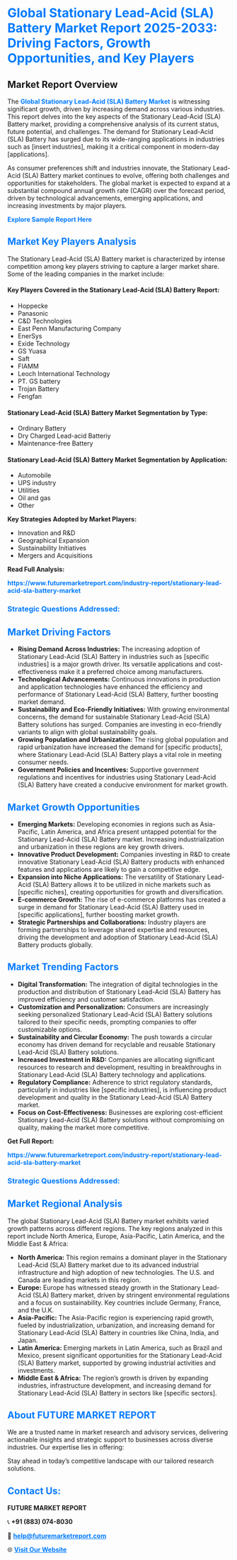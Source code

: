 <h1 style="color: #007BFF;">Global Stationary Lead-Acid (SLA) Battery Market Report 2025-2033: Driving Factors, Growth Opportunities, and Key Players</h1>

<section id="overview">
<h2>Market Report Overview</h2>
<p>The <a href="https://www.futuremarketreport.com/industry-report/stationary-lead-acid-sla-battery-market" style="color: #007BFF; text-decoration: none;"><strong>Global Stationary Lead-Acid (SLA) Battery Market</strong></a> is witnessing significant growth, driven by increasing demand across various industries. This report delves into the key aspects of the Stationary Lead-Acid (SLA) Battery market, providing a comprehensive analysis of its current status, future potential, and challenges. The demand for Stationary Lead-Acid (SLA) Battery has surged due to its wide-ranging applications in industries such as [insert industries], making it a critical component in modern-day [applications].</p>
<p>As consumer preferences shift and industries innovate, the Stationary Lead-Acid (SLA) Battery market continues to evolve, offering both challenges and opportunities for stakeholders. The global market is expected to expand at a substantial compound annual growth rate (CAGR) over the forecast period, driven by technological advancements, emerging applications, and increasing investments by major players.</p>
</section>

<section id="overview">
<p><a href="https://www.futuremarketreport.com/request-sample/reportId=102494" style="color: #007BFF; text-decoration: none;"><strong>Explore Sample Report Here</strong></a></p>
</section>

<section id="key-players">
<h2 style="color: #007BFF;">Market Key Players Analysis</h2>
<p>The Stationary Lead-Acid (SLA) Battery market is characterized by intense competition among key players striving to capture a larger market share. Some of the leading companies in the market include:</p>
<h4>Key Players Covered in the Stationary Lead-Acid (SLA) Battery Report:</h4>
<ul><li>Hoppecke</li><li>Panasonic</li><li>C&amp;D Technologies</li><li>East Penn Manufacturing Company</li><li>EnerSys</li><li>Exide Technology</li><li>GS Yuasa</li><li>Saft</li><li>FIAMM</li><li>Leoch International Technology</li><li>PT. GS battery</li><li>Trojan Battery</li><li>Fengfan</li></ul>
<h4>Stationary Lead-Acid (SLA) Battery Market Segmentation by Type:</h4>
<ul><li>Ordinary Battery</li><li>Dry Charged Lead-acid Batteriy</li><li>Maintenance-free Battery</li></ul>

<h4>Stationary Lead-Acid (SLA) Battery Market Segmentation by Application:</h4>
<ul><li>Automobile</li><li>UPS industry</li><li>Utilities</li><li>Oil and gas</li><li>Other</li></ul>
<p><strong>Key Strategies Adopted by Market Players:</strong></p>
<ul>
<li>Innovation and R&D</li>
<li>Geographical Expansion</li>
<li>Sustainability Initiatives</li>
<li>Mergers and Acquisitions</li>
</ul>
</section>

<section>
<p><strong>Read Full Analysis: </strong></p><a href="https://www.futuremarketreport.com/industry-report/stationary-lead-acid-sla-battery-market" style="color: #007BFF; text-decoration: none;"><strong>https://www.futuremarketreport.com/industry-report/stationary-lead-acid-sla-battery-market</strong></a>
<h3 style="color: #007BFF;">Strategic Questions Addressed:</h3>
</section>

<section id="driving-factors">
<h2 style="color: #007BFF;">Market Driving Factors</h2>
<ul>
<li><strong>Rising Demand Across Industries:</strong> The increasing adoption of Stationary Lead-Acid (SLA) Battery in industries such as [specific industries] is a major growth driver. Its versatile applications and cost-effectiveness make it a preferred choice among manufacturers.</li>
<li><strong>Technological Advancements:</strong> Continuous innovations in production and application technologies have enhanced the efficiency and performance of Stationary Lead-Acid (SLA) Battery, further boosting market demand.</li>
<li><strong>Sustainability and Eco-Friendly Initiatives:</strong> With growing environmental concerns, the demand for sustainable Stationary Lead-Acid (SLA) Battery solutions has surged. Companies are investing in eco-friendly variants to align with global sustainability goals.</li>
<li><strong>Growing Population and Urbanization:</strong> The rising global population and rapid urbanization have increased the demand for [specific products], where Stationary Lead-Acid (SLA) Battery plays a vital role in meeting consumer needs.</li>
<li><strong>Government Policies and Incentives:</strong> Supportive government regulations and incentives for industries using Stationary Lead-Acid (SLA) Battery have created a conducive environment for market growth.</li>
</ul>
</section>

<section id="growth-opportunities">
<h2 style="color: #007BFF;">Market Growth Opportunities</h2>
<ul>
<li><strong>Emerging Markets:</strong> Developing economies in regions such as Asia-Pacific, Latin America, and Africa present untapped potential for the Stationary Lead-Acid (SLA) Battery market. Increasing industrialization and urbanization in these regions are key growth drivers.</li>
<li><strong>Innovative Product Development:</strong> Companies investing in R&D to create innovative Stationary Lead-Acid (SLA) Battery products with enhanced features and applications are likely to gain a competitive edge.</li>
<li><strong>Expansion into Niche Applications:</strong> The versatility of Stationary Lead-Acid (SLA) Battery allows it to be utilized in niche markets such as [specific niches], creating opportunities for growth and diversification.</li>
<li><strong>E-commerce Growth:</strong> The rise of e-commerce platforms has created a surge in demand for Stationary Lead-Acid (SLA) Battery used in [specific applications], further boosting market growth.</li>
<li><strong>Strategic Partnerships and Collaborations:</strong> Industry players are forming partnerships to leverage shared expertise and resources, driving the development and adoption of Stationary Lead-Acid (SLA) Battery products globally.</li>
</ul>
</section>

<section id="trending-factors">
<h2 style="color: #007BFF;">Market Trending Factors</h2>
<ul>
<li><strong>Digital Transformation:</strong> The integration of digital technologies in the production and distribution of Stationary Lead-Acid (SLA) Battery has improved efficiency and customer satisfaction.</li>
<li><strong>Customization and Personalization:</strong> Consumers are increasingly seeking personalized Stationary Lead-Acid (SLA) Battery solutions tailored to their specific needs, prompting companies to offer customizable options.</li>
<li><strong>Sustainability and Circular Economy:</strong> The push towards a circular economy has driven demand for recyclable and reusable Stationary Lead-Acid (SLA) Battery solutions.</li>
<li><strong>Increased Investment in R&D:</strong> Companies are allocating significant resources to research and development, resulting in breakthroughs in Stationary Lead-Acid (SLA) Battery technology and applications.</li>
<li><strong>Regulatory Compliance:</strong> Adherence to strict regulatory standards, particularly in industries like [specific industries], is influencing product development and quality in the Stationary Lead-Acid (SLA) Battery market.</li>
<li><strong>Focus on Cost-Effectiveness:</strong> Businesses are exploring cost-efficient Stationary Lead-Acid (SLA) Battery solutions without compromising on quality, making the market more competitive.</li>
</ul>
</section>

<section>
<p><strong>Get Full Report: </strong></p><a href="https://www.futuremarketreport.com/industry-report/stationary-lead-acid-sla-battery-market" style="color: #007BFF; text-decoration: none;"><strong>https://www.futuremarketreport.com/industry-report/stationary-lead-acid-sla-battery-market</strong></a>
<h3 style="color: #007BFF;">Strategic Questions Addressed:</h3>
</section>


<section id="regional-analysis">
<h2 style="color: #007BFF;">Market Regional Analysis</h2>
<p>The global Stationary Lead-Acid (SLA) Battery market exhibits varied growth patterns across different regions. The key regions analyzed in this report include North America, Europe, Asia-Pacific, Latin America, and the Middle East & Africa:</p>
<ul>
<li><strong>North America:</strong> This region remains a dominant player in the Stationary Lead-Acid (SLA) Battery market due to its advanced industrial infrastructure and high adoption of new technologies. The U.S. and Canada are leading markets in this region.</li>
<li><strong>Europe:</strong> Europe has witnessed steady growth in the Stationary Lead-Acid (SLA) Battery market, driven by stringent environmental regulations and a focus on sustainability. Key countries include Germany, France, and the U.K.</li>
<li><strong>Asia-Pacific:</strong> The Asia-Pacific region is experiencing rapid growth, fueled by industrialization, urbanization, and increasing demand for Stationary Lead-Acid (SLA) Battery in countries like China, India, and Japan.</li>
<li><strong>Latin America:</strong> Emerging markets in Latin America, such as Brazil and Mexico, present significant opportunities for the Stationary Lead-Acid (SLA) Battery market, supported by growing industrial activities and investments.</li>
<li><strong>Middle East & Africa:</strong> The region’s growth is driven by expanding industries, infrastructure development, and increasing demand for Stationary Lead-Acid (SLA) Battery in sectors like [specific sectors].</li>
</ul>
</section>

<footer>
<h2 style="color: #007BFF;">About FUTURE MARKET REPORT</h2>
<p>We are a trusted name in market research and advisory services, delivering actionable insights and strategic support to businesses across diverse industries. Our expertise lies in offering:</p>

<p>Stay ahead in today’s competitive landscape with our tailored research solutions.</p>

<h2 style="color: #007BFF;">Contact Us:</h2>
<p><strong>FUTURE MARKET REPORT</strong></p>
<p>📞 <strong>+91 (883) 074-8030</strong></p>
<p>📧 <strong><a href="mailto:help@futuremarketreport.com" style="color: #007BFF;">help@futuremarketreport.com</a></strong></p>
<p>🌐 <strong><a href="https://www.futuremarketreport.com/" style="color: #007BFF;">Visit Our Website</a></strong></p>
</footer>